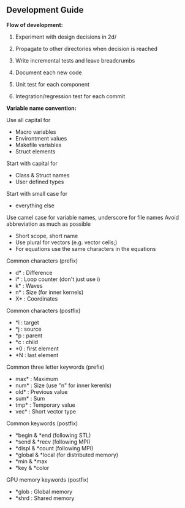## Development Guide

**Flow of development:**

1. Experiment with design decisions in 2d/

2. Propagate to other directories when decision is reached

3. Write incremental tests and leave breadcrumbs

4. Document each new code

5. Unit test for each component

6. Integration/regression test for each commit


**Variable name convention:**

Use all capital for
 - Macro variables
 - Environtment values
 - Makefile variables
 - Struct elements

Start with capital for
 - Class & Struct names
 - User defined types

Start with small case for
 - everything else

Use camel case for variable names, underscore for file names
Avoid abbreviation as much as possible
 - Short scope, short name
 - Use plural for vectors (e.g. vector<cell> cells;)
 - For equations use the same characters in the equations

Common characters (prefix)
 - d* : Difference
 - i* : Loop counter (don't just use i)
 - k* : Waves
 - n* : Size (for inner kernels)
 - X* : Coordinates

Common characters (postfix)
 - *i : target
 - *j : source
 - *p : parent
 - *c : child
 - *0 : first element
 - *N : last element

Common three letter keywords (prefix)
 - max* : Maximum
 - num* : Size (use "n" for inner kerenls)
 - old* : Previous value
 - sum* : Sum
 - tmp* : Temporary value
 - vec* : Short vector type

Common keywords (postfix)
 - *begin & *end (following STL)
 - *send & *recv (following MPI)
 - *displ & *count (following MPI)
 - *global & *local (for distributed memory)
 - *min & *max
 - *key & *color

GPU memory keywords (postfix)
 - *glob : Global memory
 - *shrd : Shared memory
